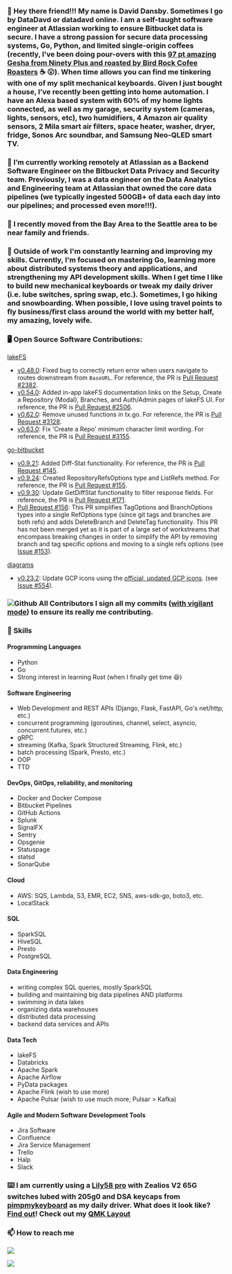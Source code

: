 ### 👋 Hey there friend!!! My name is **David Dansby**. Sometimes I go by DataDavd or datadavd online. I am a self-taught software engineer at Atlassian working to ensure Bitbucket data is secure. I have a strong passion for secure data processing systems, Go, Python, and limited single-origin coffees (recently, I've been doing pour-overs with this [97 pt amazing Gesha from Ninety Plus and roasted by Bird Rock Cofee Roasters](https://www.coffeereview.com/review/panama-ninety-plus-perci-lot-50/) ☕ 😮). When time allows you can find me tinkering with one of my split mechanical keyboards. Given I just bought a house, I’ve recently been getting into home automation. I have an Alexa based system with 60% of my home lights connected, as well as my garage, security system (cameras, lights, sensors, etc), two humidifiers, 4 Amazon air quality sensors, 2 Mila smart air filters, space heater, washer, dryer, fridge, Sonos Arc soundbar, and Samsung Neo-QLED smart TV.

### 💪 I’m currently working remotely at Atlassian as a Backend Software Engineer on the Bitbucket Data Privacy and Security team. Previously, I was a data engineer on the Data Analytics and Engineering team at Atlassian that owned the core data pipelines (we typically ingested 500GB+ of data each day into our pipelines; and processed even more!!!). 

### :mount_fuji: I recently moved from the Bay Area to the Seattle area to be near family and friends.

### 🌱 Outside of work I'm constantly learning and improving my skills. Currently, I'm focused on mastering Go, learning more about distributed systems theory and applications, and strengthening my API development skills. When I get time I like to build new mechanical keyboards or tweak my daily driver (i.e. lube switches, spring swap, etc.). Sometimes, I go hiking and snowboarding. When possible, I love using travel points to fly business/first class around the world with my better half, my amazing, lovely wife.

### :desktop_computer: Open Source Software Contributions:
[lakeFS](https://github.com/treeverse/lakeFS)
- [v0.48.0](https://github.com/treeverse/lakeFS/releases/tag/v0.48.0): Fixed bug to correctly return error when users navigate to routes downstream from `BaseURL`. For reference, the PR is [Pull Request #2382](https://github.com/treeverse/lakeFS/pull/2382).
- [v0.54.0](https://github.com/treeverse/lakeFS/releases/tag/v0.54.0): Added in-app lakeFS documentation links on the Setup, Create a Repository (Modal), Branches, and Auth/Admin pages of lakeFS UI. For reference, the PR is [Pull Request #2506](https://github.com/treeverse/lakeFS/pull/2506).
- [v0.62.0](https://github.com/treeverse/lakeFS/releases/tag/v0.62.0): Remove unused functions in tx.go. For reference, the PR is [Pull Request #3128](https://github.com/treeverse/lakeFS/pull/3128).
- [v0.63.0](https://github.com/treeverse/lakeFS/releases/tag/v0.63.0): Fix 'Create a Repo' minimum character limit wording. For reference, the PR is [Pull Request #3155](https://github.com/treeverse/lakeFS/pull/3155).

[go-bitbucket](https://github.com/ktrysmt/go-bitbucket)
- [v0.9.21](https://github.com/ktrysmt/go-bitbucket/releases/tag/v0.9.21): Added Diff-Stat functionality. For reference, the PR is [Pull Request #145](https://github.com/ktrysmt/go-bitbucket/pull/145).
- [v0.9.24](https://github.com/ktrysmt/go-bitbucket/releases/tag/v0.9.24): Created RepositoryRefsOptions type and ListRefs method. For reference, the PR is [Pull Request #155](https://github.com/ktrysmt/go-bitbucket/pull/155).
- [v0.9.30](https://github.com/ktrysmt/go-bitbucket/releases/tag/v0.9.30): Update GetDiffStat functionality to filter response fields. For reference, the PR is [Pull Request #171](https://github.com/ktrysmt/go-bitbucket/pull/171).
- [Pull Request #156](https://github.com/ktrysmt/go-bitbucket/pull/156): This PR simplifies TagOptions and BranchOptions types into a single RefOptions type (since git tags and branches are both refs) and adds DeleteBranch and DeleteTag functionality. This PR has not been merged yet as it is part of a large set of workstreams that encompass breaking changes in order to simplify the API by removing branch and tag specific options and moving to a single refs options (see [Issue #153](https://github.com/ktrysmt/go-bitbucket/issues/153)).

[diagrams](https://github.com/mingrammer/diagrams)
- [v0.23.2](https://github.com/mingrammer/diagrams/discussions/828#discussioncomment-4673351): Update GCP icons using the [official, updated GCP icons](https://cloud.google.com/icons). (see [Issue #554](https://github.com/mingrammer/diagrams/issues/554)).

### ![Github All Contributors](https://img.shields.io/badge/DataDavD-Verified-brightgreen) I sign all my commits ([with vigilant mode](https://docs.github.com/en/authentication/managing-commit-signature-verification/displaying-verification-statuses-for-all-of-your-commits)) to ensure its really me contributing.

### 🚀 Skills
#### Programming Languages
- Python
- Go
- Strong interest in learning Rust (when I finally get time :laughing:)
#### Software Engineering
- Web Development and REST APIs (Django, Flask, FastAPI, Go's net/http, etc.)
- concurrent programming (goroutines, channel, select, asyncio, concurrent.futures, etc.)
- gRPC
- streaming (Kafka, Spark Structured Streaming, Flink, etc.)
- batch processing (Spark, Presto, etc.)
- OOP
- TTD
#### DevOps, GitOps, reliability, and monitoring
- Docker and Docker Compose
- Bitbucket Pipelines
- GitHub Actions
- Splunk
- SignalFX
- Sentry
- Opsgenie
- Statuspage
- statsd
- SonarQube
#### Cloud
- AWS: SQS, Lambda, S3, EMR, EC2, SNS, aws-sdk-go, boto3, etc.
- LocalStack
#### SQL
- SparkSQL
- HiveSQL
- Presto
- PostgreSQL
#### Data Engineering
- writing complex SQL queries, mostly SparkSQL
- building and maintaining big data pipelines AND platforms
- swimming in data lakes
- organizing data warehouses
- distributed data processing
- backend data services and APIs
#### Data Tech
- lakeFS
- Databricks
- Apache Spark
- Apache Airflow
- PyData packages
- Apache Flink (wish to use more)
- Apache Pulsar (wish to use much more; Pulsar > Kafka)
#### Agile and Modern Software Development Tools
- Jira Software
- Confluence
- Jira Service Management
- Trello
- Halp
- Slack

### ⌨️ I am currently using a [Lily58 pro](https://github.com/DataDavD/qmk_firmware/tree/master/keyboards/lily58) with Zealios V2 65G switches lubed with 205g0 and DSA keycaps from [pimpmykeyboard](https://pimpmykeyboard.com) as my daily driver. What does it look like? [Find out](https://imgur.com/a/zADHNei)! Check out my [QMK Layout](https://github.com/qmk/qmk_firmware/blob/master/keyboards/lily58/keymaps/datadavd/keymap.c)

### 📫 How to reach me
<a href="https://www.linkedin.com/in/davidldansby/"><img src="https://img.shields.io/badge/LinkedIn-0077B5?style=for-the-badge&logo=linkedin&logoColor=white"></a>

![](https://github-readme-stats.vercel.app/api?username=DataDavD&show_icons=true&theme=radical)

<!--
**DataDavD/DataDavD** is a ✨ _special_ ✨ repository because its `README.md` (this file) appears on your GitHub profile.

Here are some ideas to get you started:

- 🔭 I’m currently working on ...
- 🌱 I’m currently learning ...
- 👯 I’m looking to collaborate on ...
- 🤔 I’m looking for help with ...
- 💬 Ask me about ...
- 📫 How to reach me: ...
- 😄 Pronouns: ...
- ⚡ Fun fact: ...
-->
